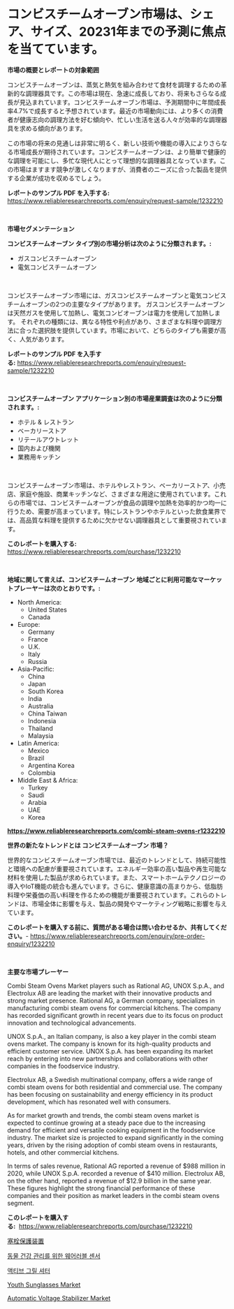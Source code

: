 <p><h1>コンビスチームオーブン市場は、シェア、サイズ、20231年までの予測に焦点を当てています。</h1></p><p><strong>市場の概要とレポートの対象範囲</strong></p>
<p><p>コンビスチームオーブンは、蒸気と熱気を組み合わせて食材を調理するための革新的な調理器具です。この市場は現在、急速に成長しており、将来もさらなる成長が見込まれています。コンビスチームオーブン市場は、予測期間中に年間成長率4.7%で成長すると予想されています。最近の市場動向には、より多くの消費者が健康志向の調理方法を好む傾向や、忙しい生活を送る人々が効率的な調理器具を求める傾向があります。</p><p>この市場の将来の見通しは非常に明るく、新しい技術や機能の導入によりさらなる市場成長が期待されています。コンビスチームオーブンは、より簡単で健康的な調理を可能にし、多忙な現代人にとって理想的な調理器具となっています。この市場はますます競争が激しくなりますが、消費者のニーズに合った製品を提供する企業が成功を収めるでしょう。</p></p>
<p><strong>レポートのサンプル PDF を入手する:</strong> <a href="https://www.reliableresearchreports.com/enquiry/request-sample/1232210">https://www.reliableresearchreports.com/enquiry/request-sample/1232210</a></p>
<p>&nbsp;</p>
<p><strong>市場セグメンテーション</strong></p>
<p><strong>コンビスチームオーブン タイプ別の市場分析は次のように分類されます。:</strong></p>
<p><ul><li>ガスコンビスチームオーブン</li><li>電気コンビスチームオーブン</li></ul></p>
<p>&nbsp;</p>
<p><p>コンビスチームオーブン市場には、ガスコンビスチームオーブンと電気コンビスチームオーブンの2つの主要なタイプがあります。 ガスコンビスチームオーブンは天然ガスを使用して加熱し、電気コンビオーブンは電力を使用して加熱します。 それぞれの種類には、異なる特性や利点があり、さまざまな料理や調理方法に合った選択肢を提供しています。市場において、どちらのタイプも需要が高く、人気があります。</p></p>
<p><strong>レポートのサンプル PDF を入手する:</strong>&nbsp;<a href="https://www.reliableresearchreports.com/enquiry/request-sample/1232210">https://www.reliableresearchreports.com/enquiry/request-sample/1232210</a></p>
<p>&nbsp;</p>
<p><strong> コンビスチームオーブン アプリケーション別の市場産業調査は次のように分類されます。:</strong></p>
<p><ul><li>ホテル & レストラン</li><li>ベーカリーストア</li><li>リテールアウトレット</li><li>国内および機関</li><li>業務用キッチン</li></ul></p>
<p>&nbsp;</p>
<p><p>コンビスチームオーブン市場は、ホテルやレストラン、ベーカリーストア、小売店、家庭や施設、商業キッチンなど、さまざまな用途に使用されています。これらの市場では、コンビスチームオーブンが食品の調理や加熱を効率的かつ均一に行うため、需要が高まっています。特にレストランやホテルといった飲食業界では、高品質な料理を提供するために欠かせない調理器具として重要視されています。</p></p>
<p><strong>このレポートを購入する:</strong>&nbsp; <a href="https://www.reliableresearchreports.com/purchase/1232210">https://www.reliableresearchreports.com/purchase/1232210</a></p>
<p>&nbsp;</p>
<p><strong>地域に関して言えば、コンビスチームオーブン 地域ごとに利用可能なマーケットプレーヤーは次のとおりです。:</strong></p>
<p><ul>
    <li>
        North America:
        <ul>
            <li>United States</li>
            <li>Canada</li>
        </ul>
    </li>
    <li>
        Europe:
        <ul>
            <li>Germany</li>
            <li>France</li>
            <li>U.K.</li>
            <li>Italy</li>
            <li>Russia</li>
        </ul>
    </li>
    <li>
        Asia-Pacific:
        <ul>
            <li>China</li>
            <li>Japan</li>
            <li>South Korea</li>
            <li>India</li>
            <li>Australia</li>
            <li>China Taiwan</li>
            <li>Indonesia</li>
            <li>Thailand</li>
            <li>Malaysia</li>
        </ul>
    </li>
    <li>
        Latin America:
        <ul>
            <li>Mexico</li>
            <li>Brazil</li>
            <li>Argentina Korea</li>
            <li>Colombia</li>
        </ul>
    </li>
    <li>
        Middle East & Africa:
        <ul>
            <li>Turkey</li>
            <li>Saudi</li>
            <li>Arabia</li>
            <li>UAE</li>
            <li>Korea</li>
        </ul>
    </li>
    </ul></p>
<p><strong><a href="https://www.reliableresearchreports.com/combi-steam-ovens-r1232210">https://www.reliableresearchreports.com/combi-steam-ovens-r1232210</a></strong>&nbsp;</p>
<p><strong>世界の新たなトレンドとは コンビスチームオーブン 市場？</strong></p>
<p><p>世界的なコンビスチームオーブン市場では、最近のトレンドとして、持続可能性と環境への配慮が重要視されています。エネルギー効率の高い製品や再生可能な材料を使用した製品が求められています。また、スマートホームテクノロジーの導入やIoT機能の統合も進んでいます。さらに、健康意識の高まりから、低脂肪料理や栄養価の高い料理を作るための機能が重要視されています。これらのトレンドは、市場全体に影響を与え、製品の開発やマーケティング戦略に影響を与えています。</p></p>
<p><strong>このレポートを購入する前に、質問がある場合は問い合わせるか、共有してください。</strong>- <a href="https://www.reliableresearchreports.com/enquiry/pre-order-enquiry/1232210">https://www.reliableresearchreports.com/enquiry/pre-order-enquiry/1232210</a></p>
<p>&nbsp;</p>
<p><strong>主要な市場プレーヤー</strong></p>
<p><p>Combi Steam Ovens Market players such as Rational AG, UNOX S.p.A., and Electrolux AB are leading the market with their innovative products and strong market presence. Rational AG, a German company, specializes in manufacturing combi steam ovens for commercial kitchens. The company has recorded significant growth in recent years due to its focus on product innovation and technological advancements.</p><p>UNOX S.p.A., an Italian company, is also a key player in the combi steam ovens market. The company is known for its high-quality products and efficient customer service. UNOX S.p.A. has been expanding its market reach by entering into new partnerships and collaborations with other companies in the foodservice industry.</p><p>Electrolux AB, a Swedish multinational company, offers a wide range of combi steam ovens for both residential and commercial use. The company has been focusing on sustainability and energy efficiency in its product development, which has resonated well with consumers.</p><p>As for market growth and trends, the combi steam ovens market is expected to continue growing at a steady pace due to the increasing demand for efficient and versatile cooking equipment in the foodservice industry. The market size is projected to expand significantly in the coming years, driven by the rising adoption of combi steam ovens in restaurants, hotels, and other commercial kitchens.</p><p>In terms of sales revenue, Rational AG reported a revenue of $988 million in 2020, while UNOX S.p.A. recorded a revenue of $410 million. Electrolux AB, on the other hand, reported a revenue of $12.9 billion in the same year. These figures highlight the strong financial performance of these companies and their position as market leaders in the combi steam ovens segment.</p></p>
<p><strong>このレポートを購入する:</strong>&nbsp;&nbsp;<a href="https://www.reliableresearchreports.com/purchase/1232210">https://www.reliableresearchreports.com/purchase/1232210</a></p>
<p><p><a href="https://github.com/AaronVargas43/Market-Research-Report-List-1/blob/main/619711722377.md">塞栓保護装置</a></p><p><a href="https://github.com/sougarounis/Market-Research-Report-List-3/blob/main/819812720407.md">동물 건강 관리를 위한 웨어러블 센서</a></p><p><a href="https://medium.com/@emmettsaynford43546/%EC%95%A1%ED%8B%B0%EB%B8%8C-%EA%B7%B8%EB%A6%B4-%EC%85%94%ED%84%B0-%EC%8B%9C%EC%9E%A5-%EC%A0%90%EC%9C%A0%EC%9C%A8-%EB%B3%80%ED%99%94-%EB%B0%8F-%EC%8B%9C%EC%9E%A5-%EC%84%B1%EC%9E%A5-%EB%8F%99%ED%96%A5-2024-2031-56f3e0dc6634">액티브 그릴 셔터</a></p><p><a href="https://issuu.com/reportprime-2/docs/youth-sunglasses-market-size-2030.pptx">Youth Sunglasses Market</a></p><p><a href="https://github.com/gdfhhhj/Market-Research-Report-List-4/blob/main/automatic-voltage-stabilizer-market.md">Automatic Voltage Stabilizer Market</a></p></p>